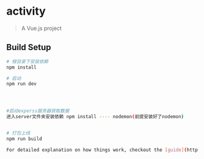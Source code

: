 # activity

> A Vue.js project

## Build Setup

``` bash
# 根目录下安装依赖
npm install

# 启动
npm run dev




#启动experss服务器获取数据
进入server文件夹安装依赖 npm install ---- nodemon(前提安装好了nodemon)


# 打包上线
npm run build

For detailed explanation on how things work, checkout the [guide](http://vuejs-templates.github.io/webpack/) and [docs for vue-loader](http://vuejs.github.io/vue-loader).
